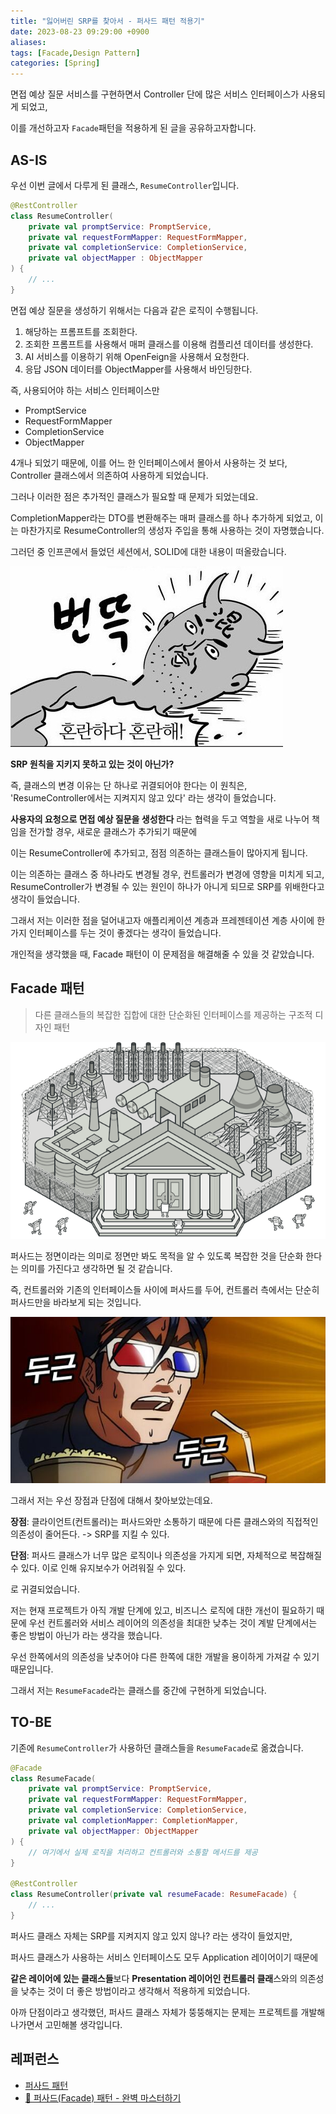 ```yaml
---
title: "잃어버린 SRP를 찾아서 - 퍼사드 패턴 적용기"
date: 2023-08-23 09:29:00 +0900
aliases: 
tags: [Facade,Design Pattern]
categories: [Spring]
---
```


면접 예상 질문 서비스를 구현하면서 Controller 단에 많은 서비스 인터페이스가 사용되게 되었고,

이를 개선하고자 `Facade`패턴을 적용하게 된 글을 공유하고자합니다.

## **AS-IS**

우선 이번 글에서 다루게 된 클래스, `ResumeController`입니다.

```kotlin
@RestController
class ResumeController(
	private val promptService: PromptService,
	private val requestFormMapper: RequestFormMapper,
	private val completionService: CompletionService,
	private val objectMapper : ObjectMapper
) {
	// ...
}
```

면접 예상 질문을 생성하기 위해서는 다음과 같은 로직이 수행됩니다.

1. 해당하는 프롬프트를 조회한다.
2. 조회한 프롬프트를 사용해서 매퍼 클래스를 이용해 컴플리션 데이터를 생성한다.
3. AI 서비스를 이용하기 위해 OpenFeign을 사용해서 요청한다.
4. 응답 JSON 데이터를 ObjectMapper를 사용해서 바인딩한다.

즉, 사용되어야 하는 서비스 인터페이스만

- PromptService
- RequestFormMapper
- CompletionService
- ObjectMapper

4개나 되었기 때문에, 이를 어느 한 인터페이스에서 몰아서 사용하는 것 보다, Controller 클래스에서 의존하여 사용하게 되었습니다.

그러나 이러한 점은 추가적인 클래스가 필요할 때 문제가 되었는데요.

CompletionMapper라는 DTO를 변환해주는 매퍼 클래스를 하나 추가하게 되었고, 이는 마찬가지로 ResumeController의 생성자 주입을 통해 사용하는 것이 자명했습니다.

그러던 중 인프콘에서 들었던 세션에서, SOLID에 대한 내용이 떠올랐습니다.

![confuse](/assets/img/2023-08-23-facade/confuse.webp)

**SRP 원칙을 지키지 못하고 있는 것이 아닌가?** 

즉, 클래스의 변경 이유는 단 하나로 귀결되어야 한다는 이 원칙은, 'ResumeController에서는 지켜지지 않고 있다' 라는 생각이 들었습니다.

**사용자의 요청으로 면접 예상 질문을 생성한다** 라는 협력을 두고 역할을 새로 나누어 책임을 전가할 경우, 새로운 클래스가 추가되기 때문에

이는 ResumeController에 추가되고, 점점 의존하는 클래스들이 많아지게 됩니다.

이는 의존하는 클래스 중 하나라도 변경될 경우, 컨트롤러가 변경에 영향을 미치게 되고, ResumeController가 변경될 수 있는 원인이 하나가 아니게 되므로 SRP를 위배한다고 생각이 들었습니다.

그래서 저는 이러한 점을 덜어내고자 애플리케이션 계층과 프레젠테이션 계층 사이에 한가지 인터페이스를 두는 것이 좋겠다는 생각이 들었습니다.

개인적을 생각했을 때, Facade 패턴이 이 문제점을 해결해줄 수 있을 것 같았습니다.

## **Facade 패턴**

> 다른 클래스들의 복잡한 집합에 대한 단순화된 인터페이스를 제공하는 구조적 디자인 패턴

![introduce](/assets/img/2023-08-23-facade/introduce.webp)

퍼사드는 정면이라는 의미로 정면만 봐도 목적을 알 수 있도록 복잡한 것을 단순화 한다는 의미를 가진다고 생각하면 될 것 같습니다.

즉, 컨트롤러와 기존의 인터페이스들 사이에 퍼사드를 두어, 컨트롤러 측에서는 단순히 퍼사드만을 바라보게 되는 것입니다.

![popcorn](/assets/img/2023-08-23-facade/popcorn.webp)

그래서 저는 우선 장점과 단점에 대해서 찾아보았는데요.

**장점**: 클라이언트(컨트롤러)는 퍼사드와만 소통하기 때문에 다른 클래스와의 직접적인 의존성이 줄어든다. -> SRP를 지킬 수 있다.

**단점**: 퍼사드 클래스가 너무 많은 로직이나 의존성을 가지게 되면, 자체적으로 복잡해질 수 있다. 이로 인해 유지보수가 어려워질 수 있다.

로 귀결되었습니다.



저는 현재 프로젝트가 아직 개발 단계에 있고, 비즈니스 로직에 대한 개선이 필요하기 때문에 우선 컨트롤러와 서비스 레이어의 의존성을 최대한 낮추는 것이 계발 단계에서는 좋은 방법이 아닌가 라는 생각을 했습니다.

우선 한쪽에서의 의존성을 낮추어야 다른 한쪽에 대한 개발을 용이하게 가져갈 수 있기 때문입니다.

그래서 저는 `ResumeFacade`라는 클래스를 중간에 구현하게 되었습니다.

## **TO-BE**

기존에 `ResumeController`가 사용하던 클래스들을 `ResumeFacade`로 옮겼습니다.

```kotlin
@Facade
class ResumeFacade(
    private val promptService: PromptService,
    private val requestFormMapper: RequestFormMapper,
    private val completionService: CompletionService,
    private val completionMapper: CompletionMapper,
    private val objectMapper: ObjectMapper
) {
    // 여기에서 실제 로직을 처리하고 컨트롤러와 소통할 메서드를 제공
}

@RestController
class ResumeController(private val resumeFacade: ResumeFacade) {
    // ...
}
```



퍼사드 클래스 자체는 SRP를 지켜지지 않고 있지 않나? 라는 생각이 들었지만, 

퍼사드 클래스가 사용하는 서비스 인터페이스도 모두 Application 레이어이기 때문에

**같은 레이어에 있는 클래스들**보다 **Presentation 레이어인 컨트롤러 클래**스와의 의존성을 낮추는 것이 더 좋은 방법이라고 생각해서 적용하게 되었습니다.



아까 단점이라고 생각했던, 퍼사드 클래스 자체가 뚱뚱해지는 문제는 프로젝트를 개발해나가면서 고민해볼 생각입니다.



## **레퍼런스**

- [퍼사드 패턴](https://refactoring.guru/ko/design-patterns/facade)
- [💠 퍼사드(Facade) 패턴 - 완벽 마스터하기](https://inpa.tistory.com/entry/GOF-%F0%9F%92%A0-%ED%8D%BC%EC%82%AC%EB%93%9CFacade-%ED%8C%A8%ED%84%B4-%EC%A0%9C%EB%8C%80%EB%A1%9C-%EB%B0%B0%EC%9B%8C%EB%B3%B4%EC%9E%90)

